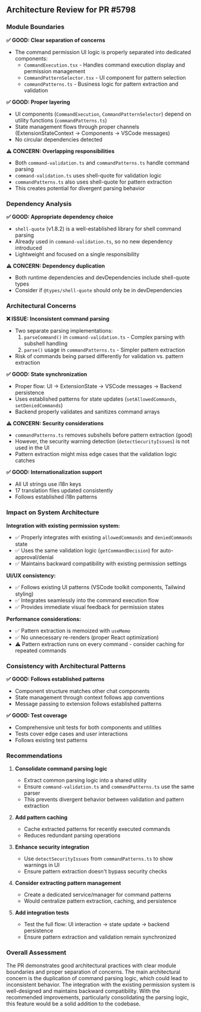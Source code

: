 ## Architecture Review for PR #5798

### Module Boundaries

**✅ GOOD: Clear separation of concerns**

- The command permission UI logic is properly separated into dedicated components:
    - `CommandExecution.tsx` - Handles command execution display and permission management
    - `CommandPatternSelector.tsx` - UI component for pattern selection
    - `commandPatterns.ts` - Business logic for pattern extraction and validation

**✅ GOOD: Proper layering**

- UI components (`CommandExecution`, `CommandPatternSelector`) depend on utility functions (`commandPatterns.ts`)
- State management flows through proper channels (ExtensionStateContext → Components → VSCode messages)
- No circular dependencies detected

**⚠️ CONCERN: Overlapping responsibilities**

- Both `command-validation.ts` and `commandPatterns.ts` handle command parsing
- `command-validation.ts` uses shell-quote for validation logic
- `commandPatterns.ts` also uses shell-quote for pattern extraction
- This creates potential for divergent parsing behavior

### Dependency Analysis

**✅ GOOD: Appropriate dependency choice**

- `shell-quote` (v1.8.2) is a well-established library for shell command parsing
- Already used in `command-validation.ts`, so no new dependency introduced
- Lightweight and focused on a single responsibility

**⚠️ CONCERN: Dependency duplication**

- Both runtime dependencies and devDependencies include shell-quote types
- Consider if `@types/shell-quote` should only be in devDependencies

### Architectural Concerns

**❌ ISSUE: Inconsistent command parsing**

- Two separate parsing implementations:
    1. `parseCommand()` in `command-validation.ts` - Complex parsing with subshell handling
    2. `parse()` usage in `commandPatterns.ts` - Simpler pattern extraction
- Risk of commands being parsed differently for validation vs. pattern extraction

**✅ GOOD: State synchronization**

- Proper flow: UI → ExtensionState → VSCode messages → Backend persistence
- Uses established patterns for state updates (`setAllowedCommands`, `setDeniedCommands`)
- Backend properly validates and sanitizes command arrays

**⚠️ CONCERN: Security considerations**

- `commandPatterns.ts` removes subshells before pattern extraction (good)
- However, the security warning detection (`detectSecurityIssues`) is not used in the UI
- Pattern extraction might miss edge cases that the validation logic catches

**✅ GOOD: Internationalization support**

- All UI strings use i18n keys
- 17 translation files updated consistently
- Follows established i18n patterns

### Impact on System Architecture

**Integration with existing permission system:**

- ✅ Properly integrates with existing `allowedCommands` and `deniedCommands` state
- ✅ Uses the same validation logic (`getCommandDecision`) for auto-approval/denial
- ✅ Maintains backward compatibility with existing permission settings

**UI/UX consistency:**

- ✅ Follows existing UI patterns (VSCode toolkit components, Tailwind styling)
- ✅ Integrates seamlessly into the command execution flow
- ✅ Provides immediate visual feedback for permission states

**Performance considerations:**

- ✅ Pattern extraction is memoized with `useMemo`
- ✅ No unnecessary re-renders (proper React optimization)
- ⚠️ Pattern extraction runs on every command - consider caching for repeated commands

### Consistency with Architectural Patterns

**✅ GOOD: Follows established patterns**

- Component structure matches other chat components
- State management through context follows app conventions
- Message passing to extension follows established patterns

**✅ GOOD: Test coverage**

- Comprehensive unit tests for both components and utilities
- Tests cover edge cases and user interactions
- Follows existing test patterns

### Recommendations

1. **Consolidate command parsing logic**

    - Extract common parsing logic into a shared utility
    - Ensure `command-validation.ts` and `commandPatterns.ts` use the same parser
    - This prevents divergent behavior between validation and pattern extraction

2. **Add pattern caching**

    - Cache extracted patterns for recently executed commands
    - Reduces redundant parsing operations

3. **Enhance security integration**

    - Use `detectSecurityIssues` from `commandPatterns.ts` to show warnings in UI
    - Ensure pattern extraction doesn't bypass security checks

4. **Consider extracting pattern management**

    - Create a dedicated service/manager for command patterns
    - Would centralize pattern extraction, caching, and persistence

5. **Add integration tests**
    - Test the full flow: UI interaction → state update → backend persistence
    - Ensure pattern extraction and validation remain synchronized

### Overall Assessment

The PR demonstrates good architectural practices with clear module boundaries and proper separation of concerns. The main architectural concern is the duplication of command parsing logic, which could lead to inconsistent behavior. The integration with the existing permission system is well-designed and maintains backward compatibility. With the recommended improvements, particularly consolidating the parsing logic, this feature would be a solid addition to the codebase.
